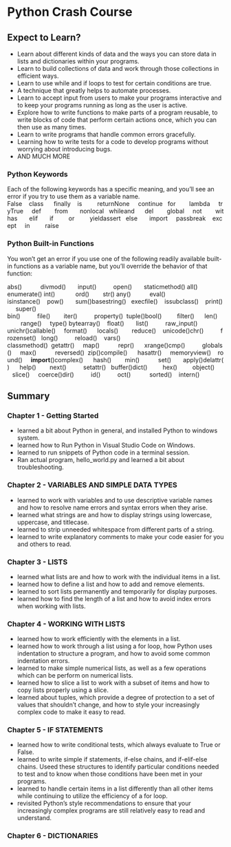 # Python Crash Course

## Expect to Learn?

* Learn about different kinds of data and the ways you can store data in lists and dictionaries within your programs.
* Learn to build collections of data and work through those collections in efficient ways.
* Learn to use while and if loops to test for certain conditions are true.
* A technique that greatly helps to automate processes.
* Learn to accept input from users to make your programs interactive and to keep your programs running as long as the user is active.
* Explore how to write functions to make parts of a program reusable, to write blocks of code that perform certain actions once, which you can then use as many times.
* Learn to write programs that handle common errors gracefully.
* Learning how to write tests for a code to develop programs without worrying about introducing bugs.
* AND MUCH MORE


### Python Keywords

Each of the following keywords has a specific meaning, and you’ll see an error if you try to use them as a variable name.
False    class      finally    is         returnNone     continue   for        lambda     tryTrue     def        from       nonlocal   whileand      del        global     not        withas       elif       if         or         yieldassert   else       import     passbreak    except     in         raise

### Python Built-in Functions
You won’t get an error if you use one of the following readily available built-in functions as a variable name, but you’ll override the behavior of that function:


abs()          
divmod()      
input()         
open()      
staticmethod()
all()          
enumerate()
int()           
ord()       
str()
any()          
eval()        
isinstance()    pow()       sum()basestring()   execfile()    issubclass()    print()     super()  bin()          file()        iter()          property()  tuple()bool()         filter()      len()           range()     type() bytearray()    float()       list()          raw_input() unichr()callable()     format()      locals()        reduce()    unicode()chr()          frozenset()   long()          reload()    vars() classmethod()  getattr()     map()           repr()      xrange()cmp()          globals()     max()           reversed()  zip()compile()      hasattr()     memoryview()    round()     __import__()complex()      hash()        min()           set()       apply()delattr()      help()        next()          setattr()   buffer()dict()         hex()         object()        slice()     coerce()dir()          id()          oct()           sorted()    intern()

## Summary 

### Chapter 1 - Getting Started
  * learned a bit about Python in general, and installed Python to windows system.
  * learned how to Run Python in Visual Studio Code on Windows.
  * learned to run snippets of Python code in a terminal session.
  * Ran actual program, hello_world.py and learned a bit about troubleshooting.

### Chapter 2 - VARIABLES AND SIMPLE DATA TYPES
 * learned to work with variables and to use descriptive variable names and how to resolve name errors and syntax errors when they arise.
 * learned what strings are and how to display strings using lowercase, uppercase, and titlecase.
 * learned to strip unneeded whitespace from different parts of a string.
 * learned to write explanatory comments to make your code easier for you and others to read.

### Chapter 3 - LISTS

* learned what lists are and how to work with the individual items in a list. 
* learned how to define a list and how to add and remove elements. 
* learned to sort lists permanently and temporarily for display purposes. 
* learned how to find the length of a list and how to avoid index errors when working with lists.


### Chapter 4 - WORKING WITH LISTS

* learned how to work efficiently with the elements in a list. 
* learned how to work through a list using a for loop, how Python uses indentation to structure a program, and how to avoid some common indentation errors. 
* learned to make simple numerical lists, as well as a few operations which can be perform on numerical lists. 
* learned how to slice a list to work with a subset of items and how to copy lists properly using a slice. 
* learned about tuples, which provide a degree of protection to a set of values that shouldn’t change, and how to style your increasingly complex code to make it easy to read.

### Chapter 5 - IF STATEMENTS

* learned how to write conditional tests, which always evaluate to True or False. 
* learned to write simple if statements, if-else chains, and if-elif-else chains. Useed these structures to identify particular conditions needed to test and to know when those conditions have been met in your programs. 
* learned to handle certain items in a list differently than all other items while continuing to utilize the efficiency of a for loop. 
* revisited Python’s style recommendations to ensure that your increasingly complex programs are still relatively easy to read and understand.

### Chapter 6 - DICTIONARIES

